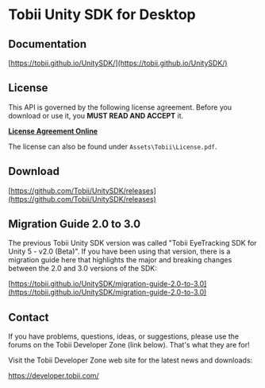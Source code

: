 # Tobii Unity SDK for Desktop

## Documentation

[https://tobii.github.io/UnitySDK/](https://tobii.github.io/UnitySDK/)


## License

This API is governed by the following license agreement. Before you download or use it, you **MUST READ AND ACCEPT** it.

[**License Agreement Online**](https://github.com/Tobii/UnitySDK/blob/master/License.pdf)

The license can also be found under `Assets\Tobii\License.pdf`.


## Download

[https://github.com/Tobii/UnitySDK/releases](https://github.com/Tobii/UnitySDK/releases)


## Migration Guide 2.0 to 3.0

The previous Tobii Unity SDK version was called "Tobii EyeTracking SDK for Unity 5 - v2.0 (Beta)". If you have been using that version, there is a migration guide here that highlights the major and breaking changes between the 2.0 and 3.0 versions of the SDK:

[https://tobii.github.io/UnitySDK/migration-guide-2.0-to-3.0](https://tobii.github.io/UnitySDK/migration-guide-2.0-to-3.0)

## Contact ##

If you have problems, questions, ideas, or suggestions, please use the forums on the Tobii Developer Zone (link below). That's what they are for!

Visit the Tobii Developer Zone web site for the latest news and downloads:

https://developer.tobii.com/

